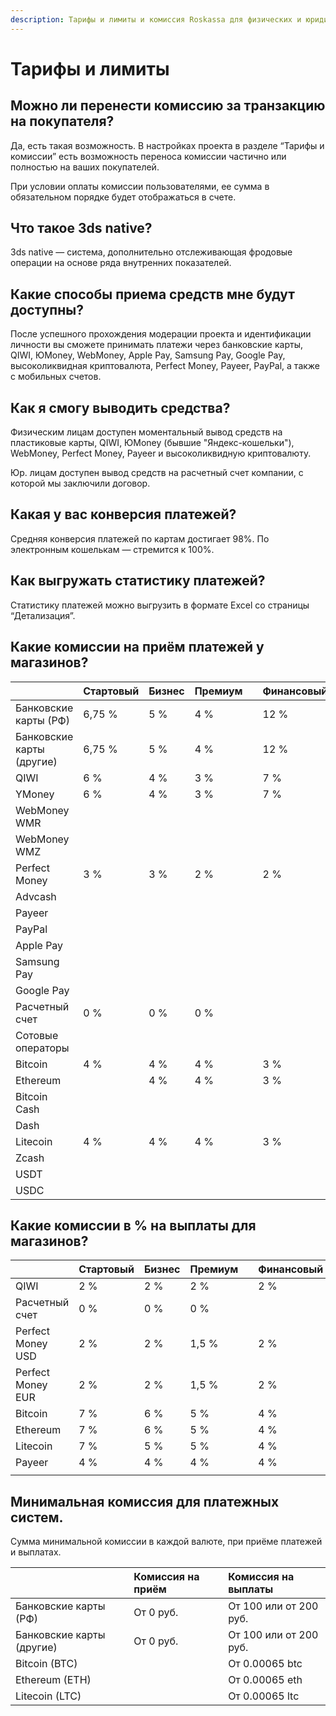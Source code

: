 ```yaml
---
description: Тарифы и лимиты и комиссия Roskassa для физических и юридических лиц.
---
```


# Тарифы и лимиты

## Можно ли перенести комиссию за транзакцию на покупателя?

Да, есть такая возможность. В настройках проекта в разделе “Тарифы и комиссии” есть возможность переноса комиссии частично или полностью на ваших покупателей.

При условии оплаты комиссии пользователями, ее сумма в обязательном порядке будет отображаться в счете.

## Что такое 3ds native?

3ds native — система, дополнительно отслеживающая фродовые операции на основе ряда внутренних показателей.

## Какие способы приема средств мне будут доступны?

После успешного прохождения модерации проекта и идентификации личности вы сможете принимать платежи через банковские карты, QIWI, ЮMoney, WebMoney, Apple Pay, Samsung Pay, Google Pay, высоколиквидная криптовалюта, Perfect Money, Payeer, PayPal, а также с мобильных счетов.

## Как я смогу выводить средства?

Физическим лицам доступен моментальный вывод средств на пластиковые карты, QIWI, ЮMoney \(бывшие "Яндекс-кошельки"\), WebMoney, Perfect Money, Payeer и высоколиквидную криптовалюту.

 Юр. лицам доступен вывод средств на расчетный счет компании, с которой мы заключили договор.

## Какая у вас конверсия платежей?

Средняя конверсия платежей по картам достигает 98%. По электронным кошелькам — стремится к 100%.

## **Как выгружать статистику платежей?**

Статистику платежей можно выгрузить в формате Excel со страницы “Детализация”.

## Какие комиссии на приём платежей у магазинов?

|  | Стартовый | Бизнес | Премиум |  | Финансовый | Некоммерческий |
| :--- | :--- | :--- | :--- | :--- | :--- | :--- |
| Банковские карты \(РФ\) | 6,75 % | 5 % | 4 % |  | 12 % |  |
| Банковские карты \(другие\) | 6,75 % | 5 % | 4 % |  | 12 % |  |
| QIWI | 6 % | 4 % | 3 % |  | 7 % |  |
| YMoney | 6 % | 4 % | 3 % |  | 7 % |  |
| WebMoney WMR |  |  |  |  |  |  |
| WebMoney WMZ |  |  |  |  |  |  |
| Perfect Money | 3 % | 3 % | 2 % |  | 2 % |  |
| Advcash |  |  |  |  |  |  |
| Payeer |  |  |  |  |  |  |
| PayPal |  |  |  |  |  |  |
| Apple Pay |  |  |  |  |  |  |
| Samsung Pay |  |  |  |  |  |  |
| Google Pay |  |  |  |  |  |  |
| Расчетный счет | 0 % | 0 % | 0 % |  |  | 0 % |
| Сотовые операторы |  |  |  |  |  | 25 % |
| Bitcoin | 4 % | 4 % | 4 % |  | 3 % |  |
| Ethereum |  | 4 % | 4 % |  | 3 % |  |
| Bitcoin Cash |  |  |  |  |  |  |
| Dash |  |  |  |  |  |  |
| Litecoin | 4 % | 4 % | 4 % |  | 3 % |  |
| Zcash |  |  |  |  |  |  |
| USDT |  |  |  |  |  |  |
| USDC |  |  |  |  |  |  |

## Какие комиссии в % на выплаты для магазинов?

|  | Стартовый | Бизнес | Премиум |  | Финансовый | Некоммерческий |
| :--- | :--- | :--- | :--- | :--- | :--- | :--- |
| QIWI | 2 % | 2 % | 2 % |  | 2 % |  |
| Расчетный счет | 0 % | 0 % | 0 % |  |  | 0 % |
| Perfect Money USD | 2 % | 2 % | 1,5 % |  | 2 % |  |
| Perfect Money EUR | 2 % | 2 % | 1,5 % |  | 2 % |  |
| Bitcoin | 7 % | 6 % | 5 % |  | 4 % |  |
| Ethereum | 7 % | 6 % | 5 % |  | 4 % |  |
| Litecoin | 7 % | 5 % | 5 % |  | 4 % |  |
| Payeer | 4 % | 4 % | 4 % |  | 4 % |  |
|  |  |  |  |  |  |  |

## Минимальная комиссия для платежных систем.

Сумма минимальной комиссии в каждой валюте, при приёме платежей и выплатах.

|  | Комиссия на приём | Комиссия на выплаты |
| :--- | :--- | :--- |
| Банковские карты \(РФ\) | От 0 руб. | От 100 или от 200 руб. |
| Банковские карты \(другие\) | От 0 руб. | От 100 или от 200 руб. |
| Bitcoin \(BTC\) |  | От 0.00065 btc |
| Ethereum \(ETH\) |  | От 0.00065 eth |
| Litecoin \(LTC\) |  | От 0.00065 ltc |


